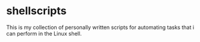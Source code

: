 # shellscripts
This is my collection of personally written scripts for automating tasks
that i can perform in the Linux shell.
